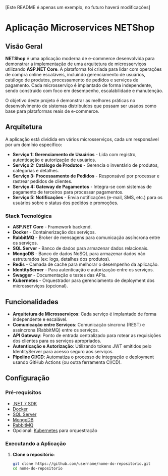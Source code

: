 [Este README é apenas um exemplo, no futuro haverá modificações]

# Aplicação Microservices NETShop

## Visão Geral

**NETShop** é uma aplicação moderna de e-commerce desenvolvida para demonstrar a implementação de uma arquitetura de microsserviços utilizando **ASP.NET Core**. A plataforma foi criada para lidar com operações de compra online escaláveis, incluindo gerenciamento de usuários, catálogo de produtos, processamento de pedidos e serviços de pagamento. Cada microsserviço é implantado de forma independente, sendo construído com foco em desempenho, escalabilidade e manutenção.

O objetivo deste projeto é demonstrar as melhores práticas no desenvolvimento de sistemas distribuídos que possam ser usados como base para plataformas reais de e-commerce.

## Arquitetura

A aplicação está dividida em vários microsserviços, cada um responsável por um domínio específico:

- **Serviço 1: Gerenciamento de Usuários** - Lida com registro, autenticação e autorização de usuários.
- **Serviço 2: Catálogo de Produtos** - Gerencia o inventário de produtos, categorias e detalhes.
- **Serviço 3: Processamento de Pedidos** - Responsável por processar e rastrear pedidos de clientes.
- **Serviço 4: Gateway de Pagamentos** - Integra-se com sistemas de pagamento de terceiros para processar pagamentos.
- **Serviço 5: Notificações** - Envia notificações (e-mail, SMS, etc.) para os usuários sobre o status dos pedidos e promoções.

### Stack Tecnológica

- **ASP.NET Core** - Framework backend.
- **Docker** - Containerização dos serviços.
- **RabbitMQ** - Broker de mensagens para comunicação assíncrona entre os serviços.
- **SQL Server** - Banco de dados para armazenar dados relacionais.
- **MongoDB** - Banco de dados NoSQL para armazenar dados não estruturados (ex: logs, detalhes dos produtos).
- **Redis** - Camada de cache para melhorar o desempenho da aplicação.
- **IdentityServer** - Para autenticação e autorização entre os serviços.
- **Swagger** - Documentação e testes das APIs.
- **Kubernetes** - Orquestrador para gerenciamento de deployment dos microsserviços (opcional).

## Funcionalidades

- **Arquitetura de Microsserviços**: Cada serviço é implantado de forma independente e escalável.
- **Comunicação entre Serviços**: Comunicação síncrona (REST) e assíncrona (RabbitMQ) entre os serviços.
- **API Gateway**: Ponto de entrada centralizado para rotear as requisições dos clientes para os serviços apropriados.
- **Autenticação e Autorização**: Utilizando tokens JWT emitidos pelo IdentityServer para acesso seguro aos serviços.
- **Pipeline CI/CD**: Automatiza o processo de integração e deployment usando GitHub Actions (ou outra ferramenta CI/CD).

## Configuração

### Pré-requisitos

- [.NET 7 SDK](https://dotnet.microsoft.com/download/dotnet/7.0)
- [Docker](https://www.docker.com/get-started)
- [SQL Server](https://www.microsoft.com/en-us/sql-server/sql-server-downloads)
- [MongoDB](https://www.mongodb.com/try/download/community)
- [RabbitMQ](https://www.rabbitmq.com/download.html)
- Opcional: [Kubernetes](https://kubernetes.io/docs/setup/) para orquestração

### Executando a Aplicação

1. **Clone o repositório**:
   ```bash
   git clone https://github.com/username/nome-do-repositorio.git
   cd nome-do-repositorio

